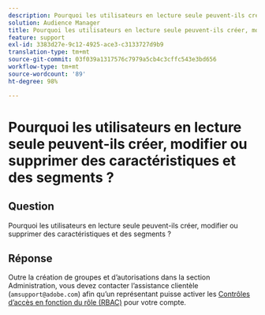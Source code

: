 ```yaml
---
description: Pourquoi les utilisateurs en lecture seule peuvent-ils créer, modifier ou supprimer des caractéristiques et des segments ?
solution: Audience Manager
title: Pourquoi les utilisateurs en lecture seule peuvent-ils créer, modifier ou supprimer des caractéristiques et des segments ?
feature: support
exl-id: 3383d27e-9c12-4925-ace3-c3133727d9b9
translation-type: tm+mt
source-git-commit: 03f039a1317576c7979a5cb4c3cffc543e3bd656
workflow-type: tm+mt
source-wordcount: '89'
ht-degree: 98%

---
```


# Pourquoi les utilisateurs en lecture seule peuvent-ils créer, modifier ou supprimer des caractéristiques et des segments ?

## Question

Pourquoi les utilisateurs en lecture seule peuvent-ils créer, modifier ou supprimer des caractéristiques et des segments ?

## Réponse

Outre la création de groupes et d’autorisations dans la section Administration, vous devez contacter l’assistance clientèle (`amsupport@adobe.com`) afin qu’un représentant puisse activer les [Contrôles d’accès en fonction du rôle (RBAC)](../features/administration/administration-overview.md) pour votre compte.
